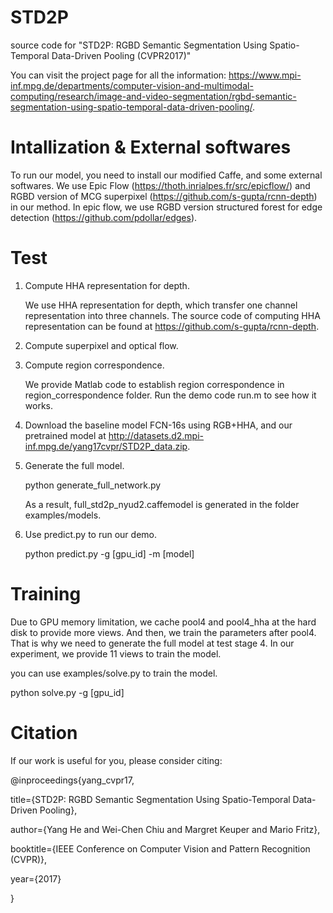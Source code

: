 # STD2P
source code for "STD2P: RGBD Semantic Segmentation Using Spatio-Temporal Data-Driven Pooling (CVPR2017)"

You can visit the project page for all the information:
https://www.mpi-inf.mpg.de/departments/computer-vision-and-multimodal-computing/research/image-and-video-segmentation/rgbd-semantic-segmentation-using-spatio-temporal-data-driven-pooling/.

# Intallization & External softwares

   To run our model, you need to install our modified Caffe, and some external softwares.
   We use Epic Flow (https://thoth.inrialpes.fr/src/epicflow/) and RGBD version of MCG superpixel (https://github.com/s-gupta/rcnn-depth) in our method.
   In epic flow, we use RGBD version structured forest for edge detection (https://github.com/pdollar/edges).

# Test

1. Compute HHA representation for depth.

   We use HHA representation for depth, which transfer one channel representation into three channels.
   The source code of computing HHA representation can be found at https://github.com/s-gupta/rcnn-depth.

2. Compute superpixel and optical flow.

3. Compute region correspondence.

   We provide Matlab code to establish region correspondence in region_correspondence folder.
   Run the demo code run.m to see how it works.

4. Download the baseline model FCN-16s using RGB+HHA, and our pretrained model at http://datasets.d2.mpi-inf.mpg.de/yang17cvpr/STD2P_data.zip.

5. Generate the full model.
  
   python generate_full_network.py
   
   As a result, full_std2p_nyud2.caffemodel is generated in the folder examples/models.

6. Use predict.py to run our demo.

   python predict.py -g [gpu_id] -m [model]

# Training

   Due to GPU memory limitation, we cache pool4 and pool4_hha at the hard disk to provide more views.
   And then, we train the parameters after pool4. That is why we need to generate the full model at test stage 4.
   In our experiment, we provide 11 views to train the model.

   you can use examples/solve.py to train the model.

   python solve.py -g [gpu_id]

# Citation
If our work is useful for you, please consider citing:

@inproceedings{yang_cvpr17,

   title={STD2P: RGBD Semantic Segmentation Using Spatio-Temporal Data-Driven Pooling},
 
   author={Yang He and Wei-Chen Chiu and Margret Keuper and Mario Fritz},
 
   booktitle={IEEE Conference on Computer Vision and Pattern Recognition (CVPR)},
 
   year={2017}
 
}
